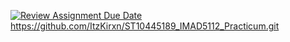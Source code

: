 [![Review Assignment Due Date](https://classroom.github.com/assets/deadline-readme-button-24ddc0f5d75046c5622901739e7c5dd533143b0c8e959d652212380cedb1ea36.svg)](https://classroom.github.com/a/pxWBMgdU)
https://github.com/ItzKirxn/ST10445189_IMAD5112_Practicum.git
